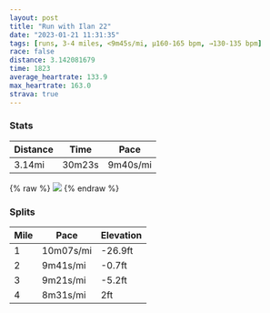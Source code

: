 ```yaml
---
layout: post
title: "Run with Ilan 22"
date: "2023-01-21 11:31:35"
tags: [runs, 3-4 miles, <9m45s/mi, μ160-165 bpm, →130-135 bpm]
race: false
distance: 3.142081679
time: 1823
average_heartrate: 133.9
max_heartrate: 163.0
strava: true
---
```


### Stats

| Distance | Time | Pace |
|----------|------|------|
|3.14mi|30m23s|9m40s/mi|

{% raw %}
<img src='https://maps.googleapis.com/maps/api/staticmap?maptype=roadmap&path=enc:qjwwFl|sbMXNVJVZVb@PHl@b@JDt@DZCZ^^RN?Bf@WXU~@AZIn@Qn@Mz@w@vDDh@f@R?L_@v@]|@Sn@]x@E`@Kb@Wj@[bA[pACN@FBFTJt@n@nBjAj@^RPx@f@zAnApAx@|BhAJF^f@h@RhDz@`@FXLnA^tBj@hAFbCCnAH\Tv@Zp@k@^E^@b@FBCFO?UIi@PgAFCNBTVZHVE`@?^E@E`@L`@?LOz@QB@DCt@BlAOj@DREJ@RAZ@z@E`ALb@?PEb@XDFdA`@NJTh@\T\LL?nAS`@Ch@?`@MVXh@NRT^n@^V`Cj@d@DNFTTZFd@@f@HdBz@jA`@x@P~CT~BHn@?XFbABh@A|BT~A@\D\Cd@@j@HxALf@Bh@An@Hf@@hAOd@PdAJnBLp@H`BJh@Gf@@d@FjCNf@I~@?jAQ^@tBP^?b@Kb@@P@~Aj@^JbCRf@AfADb@FZJxAVzCX|@RpAH`C^bABn@FxAVzBPf@LV@VFp@d@pA\XNf@GJGXB&key=AIzaSyC1MId7bFpkLXNAaYhBSTb8jLyiSqzbDtM&size=800x800&markers=color:yellow|label:S|40.75705,-73.99895&markers=color:green|label:F|40.71994999999997,-74.01295000000005'>
{% endraw %}

### Splits

| Mile | Pace | Elevation |
|------|------|-----------|
|1|10m07s/mi|-26.9ft|
|2|9m41s/mi|-0.7ft|
|3|9m21s/mi|-5.2ft|
|4|8m31s/mi|2ft|
